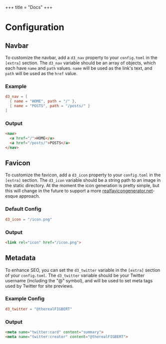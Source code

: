 +++
title = "Docs"
+++

# Configuration

## Navbar

To customize the navbar, add a `d3_nav` property to your `config.toml`
in the `[extra]` section. The `d3_nav` variable should be an array of
objects, which each have `name` and `path` values. `name` will be used
as the link's text, and `path` will be used as the `href` value.

### Example
```toml
d3_nav = [
  { name = "HOME", path = "/" },
  { name = "POSTS", path = "/posts/" }
]
```
### Output
```html
<nav>
  <a href="/">HOME</a>
  <a href="/posts/">POSTS</a>
</nav>
```

## Favicon

To customize the favicon, add a `d3_icon` property to your `config.toml`
in the `[extra]` section. The `d3_icon` variable should be a string path
to an image in the static directory. At the moment the icon generation
is pretty simple, but this will change in the future to support a more
[realfavicongenerator.net]-esque approach.

### Default Config
```toml
d3_icon = "/icon.png"
```
### Output
```html
<link rel="icon" href="/icon.png">
```

## Metadata

To enhance SEO, you can set the `d3_twitter` variable in the `[extra]`
section of your `config.toml`. The `d3_twitter` variable should be your
Twitter username (including the "@" symbol), and will be used to set
meta tags used by Twitter for site previews.

### Example Config
```toml
d3_twitter = "@therealFIGBERT"
```
### Output
```html
<meta name="twitter:card" content="summary">
<meta name="twitter:creator" content="@therealFIGBERT">
```

[realfavicongenerator.net]: https://realfavicongenerator.net/
